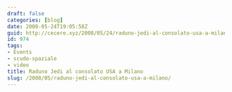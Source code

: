 ```yaml
---
draft: false
categories: [blog]
date: 2008-05-24T19:05:58Z
guid: http://cecere.xyz/2008/05/24/raduno-jedi-al-consolato-usa-a-milano/
id: 974
tags:
- Events
- scudo-spaziale
- video
title: Raduno Jedi al consolato USA a Milano
slug: /2008/05/raduno-jedi-al-consolato-usa-a-milano/
---
```


